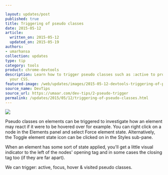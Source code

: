 ```yaml
---

layout: updates/post
published: true
title: Triggering of pseudo classes
date: 2015-05-12
article:
  written_on: 2015-05-12
  updated_on: 2015-05-19
authors:
- umarhansa
collection: updates
type: tip
category: tools
product: chrome-devtools
description: Learn how to trigger pseudo classes such as :active to properly debug
  your CSS.
featured-image: /web/updates/images/2015-05-12-devtools-triggering-of-pseudo-classes/pseudo-trigger.gif
source_name: DevTips
source_url: https://umaar.com/dev-tips/2-pseudo-trigger
permalink: /updates/2015/05/12/triggering-of-pseudo-classes.html
---
```

<img src="/web/updates/images/2015-05-12-devtools-triggering-of-pseudo-classes/pseudo-trigger.gif">

Pseudo classes on elements can be triggered to investigate how an element may react if it were to be hovered over for example. You can right click on a node in the Elements panel and select Force element state. Alternatively, the Toggle element state icon can be clicked on in the Styles sub-pane.

When an element has some sort of state applied, you'll get a little visual indicator to the left of the nodes' opening tag and in some cases the closing tag too (if they are far apart).

We can trigger: active, focus, hover &amp; visited pseudo classes.